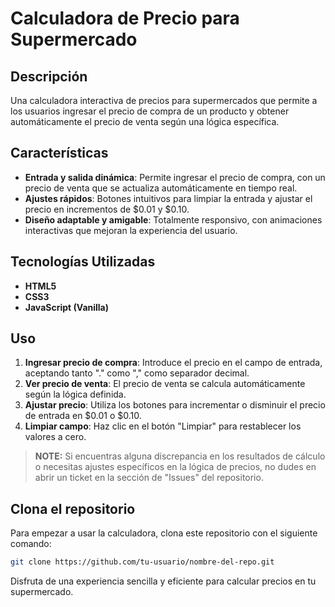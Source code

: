 # Calculadora de Precio para Supermercado

## Descripción

Una calculadora interactiva de precios para supermercados que permite a los usuarios ingresar el precio de compra de un producto y obtener automáticamente el precio de venta según una lógica específica.

## Características

- **Entrada y salida dinámica**: Permite ingresar el precio de compra, con un precio de venta que se actualiza automáticamente en tiempo real.
- **Ajustes rápidos**: Botones intuitivos para limpiar la entrada y ajustar el precio en incrementos de $0.01 y $0.10.
- **Diseño adaptable y amigable**: Totalmente responsivo, con animaciones interactivas que mejoran la experiencia del usuario.

## Tecnologías Utilizadas

- **HTML5**
- **CSS3**
- **JavaScript (Vanilla)**

## Uso

1. **Ingresar precio de compra**: Introduce el precio en el campo de entrada, aceptando tanto "." como "," como separador decimal.
2. **Ver precio de venta**: El precio de venta se calcula automáticamente según la lógica definida.
3. **Ajustar precio**: Utiliza los botones para incrementar o disminuir el precio de entrada en $0.01 o $0.10.
4. **Limpiar campo**: Haz clic en el botón "Limpiar" para restablecer los valores a cero.

> **NOTE:** Si encuentras alguna discrepancia en los resultados de cálculo o necesitas ajustes específicos en la lógica de precios, no dudes en abrir un ticket en la sección de "Issues" del repositorio.

## Clona el repositorio

Para empezar a usar la calculadora, clona este repositorio con el siguiente comando:

```bash
git clone https://github.com/tu-usuario/nombre-del-repo.git
```

Disfruta de una experiencia sencilla y eficiente para calcular precios en tu supermercado.

